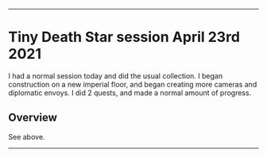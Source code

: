 
***

# Tiny Death Star session April 23rd 2021

I had a normal session today and did the usual collection. I began construction on a new imperial floor, and began creating more cameras and diplomatic envoys. I did 2 quests, and made a normal amount of progress.

## Overview

See above.

***
